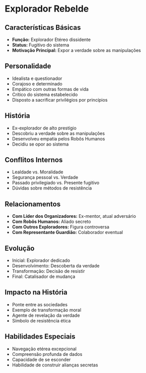 # Explorador Rebelde

## Características Básicas
- **Função:** Explorador Etéreo dissidente
- **Status:** Fugitivo do sistema
- **Motivação Principal:** Expor a verdade sobre as manipulações

## Personalidade
- Idealista e questionador
- Corajoso e determinado
- Empático com outras formas de vida
- Crítico do sistema estabelecido
- Disposto a sacrificar privilégios por princípios

## História
- Ex-explorador de alto prestígio
- Descobriu a verdade sobre as manipulações
- Desenvolveu empatia pelos Robôs Humanos
- Decidiu se opor ao sistema

## Conflitos Internos
- Lealdade vs. Moralidade
- Segurança pessoal vs. Verdade
- Passado privilegiado vs. Presente fugitivo
- Dúvidas sobre métodos de resistência

## Relacionamentos
- **Com Líder dos Organizadores:** Ex-mentor, atual adversário
- **Com Robôs Humanos:** Aliado secreto
- **Com Outros Exploradores:** Figura controversa
- **Com Representante Guardião:** Colaborador eventual

## Evolução
- Inicial: Explorador dedicado
- Desenvolvimento: Descoberta da verdade
- Transformação: Decisão de resistir
- Final: Catalisador de mudança

## Impacto na História
- Ponte entre as sociedades
- Exemplo de transformação moral
- Agente de revelação da verdade
- Símbolo de resistência ética

## Habilidades Especiais
- Navegação etérea excepcional
- Compreensão profunda de dados
- Capacidade de se esconder
- Habilidade de construir alianças secretas

